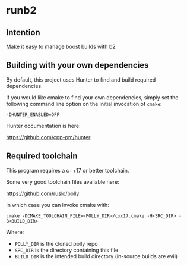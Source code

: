 # runb2

## Intention

Make it easy to manage boost builds with b2

## Building with your own dependencies

By default, this project uses Hunter to find and build required dependencies.

If you would like cmake to find your own dependencies, simply set the following command line 
option on the initial invocation of `cmake`:

`-DHUNTER_ENABLED=OFF`

Hunter documentation is here:

https://github.com/cpp-pm/hunter

## Required toolchain

This program requires a c++17 or better toolchain.

Some very good toolchain files available here:

https://github.com/ruslo/polly

in which case you can invoke cmake with:

`cmake -DCMAKE_TOOLCHAIN_FILE=<POLLY_DIR>/cxx17.cmake -H<SRC_DIR> -B<BUILD_DIR>`

Where:

* `POLLY_DIR` is the cloned polly repo
* `SRC_DIR` is the directory containing this file
* `BUILD_DIR` is the intended build directory (in-source builds are evil)
